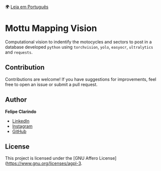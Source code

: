 🌍 [Leia em Português](README.pt-BR.md)

# Mottu Mapping Vision

Computational vision to indentify the motocycles and sectors to post in a database developed `python` using `torchvision`, `yolo`, `easyocr`, `ultralytics` and `requests`.

## Contribution

Contributions are welcome! If you have suggestions for improvements, feel free to open an issue or submit a pull request.

## Author

**Felipe Clarindo**

- [LinkedIn](https://www.linkedin.com/in/felipeclarindo)
- [Instagram](https://www.instagram.com/lipethecoder)
- [GitHub](https://github.com/felipeclarindo)

## License

This project is licensed under the [GNU Affero License](<https://www.gnu.org/licenses/agpl-3>.
